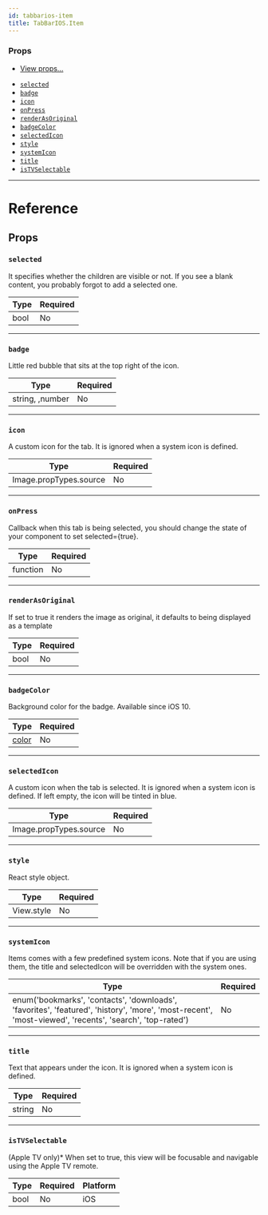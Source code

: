 ```yaml
---
id: tabbarios-item
title: TabBarIOS.Item
---
```


### Props

* [View props...](../view/#props)

- [`selected`](../tabbarios-item/#selected)
- [`badge`](../tabbarios-item/#badge)
- [`icon`](../tabbarios-item/#icon)
- [`onPress`](../tabbarios-item/#onpress)
- [`renderAsOriginal`](../tabbarios-item/#renderasoriginal)
- [`badgeColor`](../tabbarios-item/#badgecolor)
- [`selectedIcon`](../tabbarios-item/#selectedicon)
- [`style`](../tabbarios-item/#style)
- [`systemIcon`](../tabbarios-item/#systemicon)
- [`title`](../tabbarios-item/#title)
- [`isTVSelectable`](../tabbarios-item/#istvselectable)

---

# Reference

## Props

### `selected`

It specifies whether the children are visible or not. If you see a blank content, you probably forgot to add a selected one.

| Type | Required |
| ---- | -------- |
| bool | No       |

---

### `badge`

Little red bubble that sits at the top right of the icon.

| Type            | Required |
| --------------- | -------- |
| string, ,number | No       |

---

### `icon`

A custom icon for the tab. It is ignored when a system icon is defined.

| Type                   | Required |
| ---------------------- | -------- |
| Image.propTypes.source | No       |

---

### `onPress`

Callback when this tab is being selected, you should change the state of your component to set selected={true}.

| Type     | Required |
| -------- | -------- |
| function | No       |

---

### `renderAsOriginal`

If set to true it renders the image as original, it defaults to being displayed as a template

| Type | Required |
| ---- | -------- |
| bool | No       |

---

### `badgeColor`

Background color for the badge. Available since iOS 10.

| Type               | Required |
| ------------------ | -------- |
| [color](../colors/) | No       |

---

### `selectedIcon`

A custom icon when the tab is selected. It is ignored when a system icon is defined. If left empty, the icon will be tinted in blue.

| Type                   | Required |
| ---------------------- | -------- |
| Image.propTypes.source | No       |

---

### `style`

React style object.

| Type       | Required |
| ---------- | -------- |
| View.style | No       |

---

### `systemIcon`

Items comes with a few predefined system icons. Note that if you are using them, the title and selectedIcon will be overridden with the system ones.

| Type                                                                                                                                                   | Required |
| ------------------------------------------------------------------------------------------------------------------------------------------------------ | -------- |
| enum('bookmarks', 'contacts', 'downloads', 'favorites', 'featured', 'history', 'more', 'most-recent', 'most-viewed', 'recents', 'search', 'top-rated') | No       |

---

### `title`

Text that appears under the icon. It is ignored when a system icon is defined.

| Type   | Required |
| ------ | -------- |
| string | No       |

---

### `isTVSelectable`

(Apple TV only)\* When set to true, this view will be focusable and navigable using the Apple TV remote.

| Type | Required | Platform |
| ---- | -------- | -------- |
| bool | No       | iOS      |


